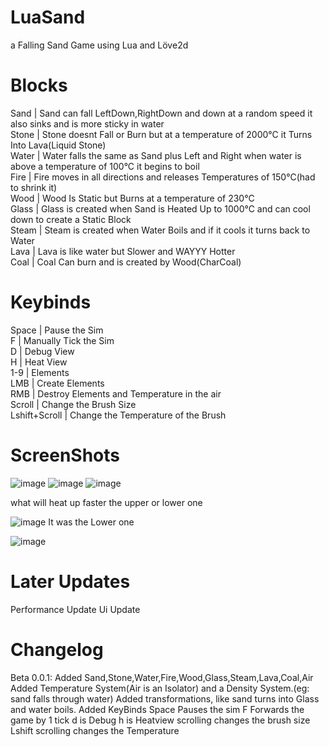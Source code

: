 # LuaSand

a Falling Sand Game using Lua and Löve2d

# Blocks

Sand  | Sand can fall LeftDown,RightDown and down at a random speed it also sinks and is more sticky in water  
Stone | Stone doesnt Fall or Burn but at a temperature of 2000°C it Turns Into Lava(Liquid Stone)  
Water | Water falls the same as Sand plus Left and Right when water is above a temperature of 100°C it begins to boil  
Fire  | Fire moves in all directions and releases Temperatures of 150°C(had to shrink it)  
Wood  | Wood Is Static but Burns at a temperature of 230°C  
Glass | Glass is created when Sand is Heated Up to 1000°C and can cool down to create a Static Block  
Steam | Steam is created when Water Boils and if it cools it turns back to Water  
Lava  | Lava is like water but Slower and WAYYY Hotter  
Coal  | Coal Can burn and is created by Wood(CharCoal)  


# Keybinds

Space         | Pause the Sim  
F             | Manually Tick the Sim  
D             | Debug View  
H             | Heat View  
1-9           | Elements  
LMB           | Create Elements  
RMB           | Destroy Elements and Temperature in the air  
Scroll        | Change the Brush Size  
Lshift+Scroll | Change the Temperature of the Brush  

# ScreenShots

![image](https://github.com/Flamejo9774/LuaSand/assets/88045266/0a59377c-a059-4566-8383-4511127ea24e)
![image](https://github.com/Flamejo9774/LuaSand/assets/88045266/6f0bc6be-5a74-4f16-b70c-ecdf9b8f2d5a)
![image](https://github.com/Flamejo9774/LuaSand/assets/88045266/07aeb577-0082-4bbb-833c-216b2f7e1572)

what will heat up faster the upper or lower one

![image](https://github.com/Flamejo9774/LuaSand/assets/88045266/f316d0a7-de39-4aed-a608-f9b0dcfebe86)
It was the Lower one

![image](https://github.com/Flamejo9774/LuaSand/assets/88045266/c69de2ae-85b4-4ae0-a1eb-861727fb03ca)

# Later Updates
Performance Update
Ui Update
# Changelog
Beta 0.0.1:
  Added Sand,Stone,Water,Fire,Wood,Glass,Steam,Lava,Coal,Air
  Added Temperature System(Air is an Isolator) and a Density System.(eg: sand falls through water)
  Added transformations, like sand turns into Glass and water boils.
  Added KeyBinds
  Space Pauses the sim
  F Forwards the game by 1 tick
  d is Debug
  h is Heatview
  scrolling changes the brush size
  Lshift scrolling changes the Temperature
